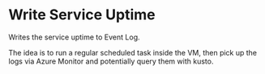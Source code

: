 
# Write Service Uptime 

Writes the service uptime to Event Log. 

The idea is to run a regular scheduled task inside the VM, then pick up the logs via Azure Monitor and potentially query them with kusto. 


